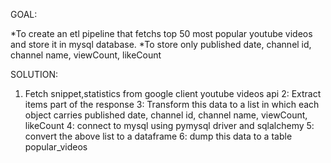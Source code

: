 GOAL:


*To create an etl pipeline that fetchs top 50 most popular youtube videos and store it in mysql database.
*To store only published date, channel id, channel name, viewCount, likeCount 

SOLUTION:

1. Fetch snippet,statistics from google client youtube videos api
2: Extract items part of the response
3: Transform this data to a list in which each object carries published date, channel id, channel name, viewCount, likeCount 
4: connect to mysql using pymysql driver and sqlalchemy
5: convert the above list to a dataframe
6: dump this data to a table popular_videos



